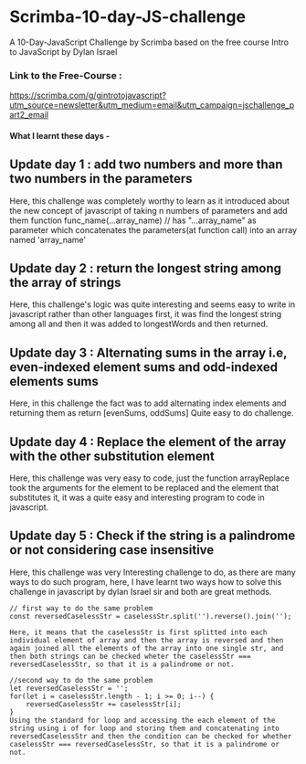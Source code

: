 # Scrimba-10-day-JS-challenge
A 10-Day-JavaScript Challenge by Scrimba based on the free course Intro to JavaScript by Dylan Israel
### Link to the Free-Course :
https://scrimba.com/g/gintrotojavascript?utm_source=newsletter&utm_medium=email&utm_campaign=jschallenge_part2_email


#### What I learnt these days -

## Update day 1 : add two numbers and more than two numbers in the parameters
Here, this challenge was completely worthy to learn as it introduced about the new concept of javascript of taking n numbers of parameters and add them
   function func_name(...array_name)  // has "...array_name" as parameter which concatenates the parameters(at function call) into an array named 'array_name'

## Update day 2 : return the longest string among the array of strings
Here, this challenge's logic was quite interesting and seems easy to write in javascript rather than other languages
first, it was find the longest string among all and then it was added to longestWords and then returned.

## Update day 3 : Alternating sums in the array i.e, even-indexed element sums and odd-indexed elements sums
Here, in this challenge the fact was to add alternating index elements and returning them as return [evenSums, oddSums]
Quite easy to do challenge.

## Update day 4 : Replace the element of the array with the other substitution element
Here, this challenge was very easy to code, just the function arrayReplace took the arguments for the element to be replaced and the element that substitutes it, it was a quite easy and interesting program to code in javascript.

## Update day 5 : Check if the string is a palindrome or not considering case insensitive
Here, this challenge was very Interesting challenge to do, as there are many ways to do such program, here, I have learnt two ways how to solve this challenge in javascript by dylan Israel sir and both are great methods.
    
    // first way to do the same problem
    const reversedCaselessStr = caselessStr.split('').reverse().join(''); 
    
    Here, it means that the caselessStr is first splitted into each individual element of array and then the array is reversed and then again joined all the elements of the array into one single str, and then both strings can be checked wheter the caselessStr === reversedCaselessStr, so that it is a palindrome or not.
    
    //second way to do the same problem
    let reversedCaselessStr = '';  
    for(let i = caselessStr.length - 1; i >= 0; i--) {
        reversedCaselessStr += caselessStr[i];
    }
    Using the standard for loop and accessing the each element of the string using i of for loop and storing them and concatenating into reversedCaselessStr and then the condition can be checked for whether caselessStr === reversedCaselessStr, so that it is a palindrome or not.
